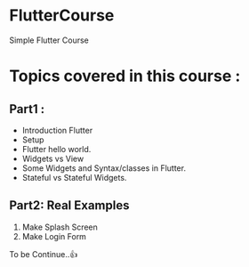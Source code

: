 # FlutterCourse
Simple Flutter Course
# Topics covered in this course :
## Part1 : 
- Introduction Flutter
- Setup
- Flutter hello world.
- Widgets vs View
- Some Widgets and Syntax/classes in Flutter.
- Stateful vs Stateful Widgets.
## Part2: Real Examples
1. Make Splash Screen
2. Make Login Form

To be Continue..:+1:

